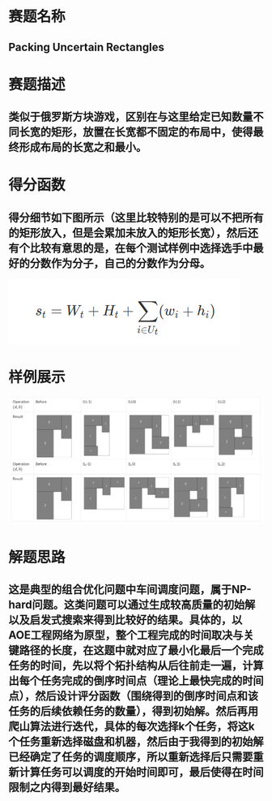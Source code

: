 
# 赛题名称
## Packing Uncertain Rectangles
# 赛题描述
## 类似于俄罗斯方块游戏，区别在与这里给定已知数量不同长宽的矩形，放置在长宽都不固定的布局中，使得最终形成布局的长宽之和最小。
# 得分函数
## 得分细节如下图所示（这里比较特别的是可以不把所有的矩形放入，但是会累加未放入的矩形长宽），然后还有个比较有意思的是，在每个测试样例中选择选手中最好的分数作为分子，自己的分数作为分母。
![得分细节](score.png)
# 样例展示
![样例展示](show.png)
# 解题思路
## 这是典型的组合优化问题中车间调度问题，属于NP-hard问题。这类问题可以通过生成较高质量的初始解以及启发式搜索来得到比较好的结果。具体的，以AOE工程网络为原型，整个工程完成的时间取决与关键路径的长度，在这题中就对应了最小化最后一个完成任务的时间，先以将个拓扑结构从后往前走一遍，计算出每个任务完成的倒序时间点（理论上最快完成的时间点），然后设计评分函数（围绕得到的倒序时间点和该任务的后续依赖任务的数量），得到初始解。然后再用爬山算法进行迭代，具体的每次选择k个任务，将这k个任务重新选择磁盘和机器，然后由于我得到的初始解已经确定了任务的调度顺序，所以重新选择后只需要重新计算任务可以调度的开始时间即可，最后使得在时间限制之内得到最好结果。

